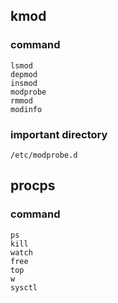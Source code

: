 ## kmod
### command
```
lsmod
depmod
insmod
modprobe
rmmod
modinfo
```
### important directory
```
/etc/modprobe.d
```

## procps
### command
```
ps
kill
watch
free
top
w
sysctl
```
